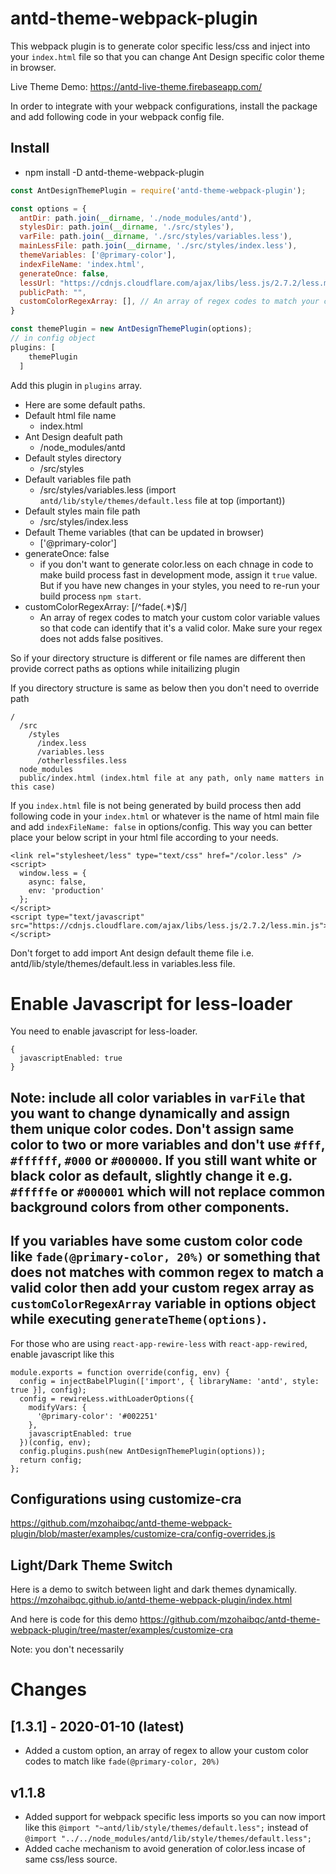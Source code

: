 # antd-theme-webpack-plugin

This webpack plugin is to  generate color specific less/css and inject into your `index.html` file so 
that you can change Ant Design specific color theme in browser.

Live Theme Demo: https://antd-live-theme.firebaseapp.com/

In order to integrate with your webpack configurations, install the package and add following code in your webpack config file.

## Install
  - npm install -D antd-theme-webpack-plugin

```js
const AntDesignThemePlugin = require('antd-theme-webpack-plugin');

const options = {
  antDir: path.join(__dirname, './node_modules/antd'),
  stylesDir: path.join(__dirname, './src/styles'),
  varFile: path.join(__dirname, './src/styles/variables.less'),
  mainLessFile: path.join(__dirname, './src/styles/index.less'),
  themeVariables: ['@primary-color'],
  indexFileName: 'index.html',
  generateOnce: false,
  lessUrl: "https://cdnjs.cloudflare.com/ajax/libs/less.js/2.7.2/less.min.js",
  publicPath: "",
  customColorRegexArray: [], // An array of regex codes to match your custom color variable values so that code can identify that it's a valid color. Make sure your regex does not adds false positives.
}

const themePlugin = new AntDesignThemePlugin(options);
// in config object
plugins: [
    themePlugin
  ]
```
Add this plugin in `plugins` array.

- Here are some default paths.
- Default html file name
  - index.html
- Ant Design deafult path
  - /node_modules/antd
- Default styles directory
  - /src/styles
- Default variables file path
  - /src/styles/variables.less (import `antd/lib/style/themes/default.less` file at top (important))
- Default styles main file path
  - /src/styles/index.less
- Default Theme variables (that can be updated in browser)
  - ['@primary-color']
- generateOnce: false
  - if you don't want to generate color.less on each chnage in code to make build process fast in development mode, assign it `true` value. But if you have new changes in your styles, you need to re-run your build process `npm start`.
- customColorRegexArray: [/^fade\(.*\)$/]
  - An array of regex codes to match your custom color variable values so that code can identify that it's a valid color. Make sure your regex does not adds false positives.

So if your directory structure is different or file names are different then provide correct paths as options 
while initailizing plugin

If you directory structure is same as below then you don't need to override path
```
/
  /src
    /styles
      /index.less
      /variables.less
      /otherlessfiles.less
  node_modules
  public/index.html (index.html file at any path, only name matters in this case)
```

If you `index.html` file is not being generated by build process then add following code in your `index.html` or whatever is the name of html main file and add `indexFileName: false` in options/config. This way you can better place your below script in your html file according to your needs.

```
<link rel="stylesheet/less" type="text/css" href="/color.less" />
<script>
  window.less = {
    async: false,
    env: 'production'
  };
</script>
<script type="text/javascript" src="https://cdnjs.cloudflare.com/ajax/libs/less.js/2.7.2/less.min.js"></script>
```
Don't forget to add import Ant design default theme file i.e. antd/lib/style/themes/default.less in variables.less file.

# Enable Javascript for less-loader

You need to enable javascript for less-loader.

```
{
  javascriptEnabled: true
}

```

## Note: include all color variables in `varFile` that you want to change dynamically and assign them unique color codes. Don't assign same color to two or more variables and don't use `#fff`, `#ffffff`, `#000` or `#000000`. If you still want white or black color as default, slightly change it e.g. `#fffffe` or `#000001` which will not replace common background colors from other components. 

## If you variables have some custom color code like `fade(@primary-color, 20%)` or something that does not matches with common regex to match a valid color then add your custom regex array as `customColorRegexArray` variable in options object while executing `generateTheme(options)`.

For those who are using `react-app-rewire-less` with `react-app-rewired`, enable javascript like this

```
module.exports = function override(config, env) {
  config = injectBabelPlugin(['import', { libraryName: 'antd', style: true }], config);
  config = rewireLess.withLoaderOptions({
    modifyVars: {
      '@primary-color': '#002251'
    },
    javascriptEnabled: true
  })(config, env);
  config.plugins.push(new AntDesignThemePlugin(options));
  return config;
};
```

## Configurations using customize-cra
https://github.com/mzohaibqc/antd-theme-webpack-plugin/blob/master/examples/customize-cra/config-overrides.js

## Light/Dark Theme Switch
Here is a demo to switch between light and dark themes dynamically.
https://mzohaibqc.github.io/antd-theme-webpack-plugin/index.html

And here is code for this demo
https://github.com/mzohaibqc/antd-theme-webpack-plugin/tree/master/examples/customize-cra

Note: you don't necessarily

# Changes

## [1.3.1] - 2020-01-10 (latest)
- Added a custom option, an array of regex to allow your custom color codes to match like `fade(@primary-color, 20%)`

## v1.1.8
- Added support for webpack specific less imports so you can now import like this `@import "~antd/lib/style/themes/default.less";` instead of `@import "../../node_modules/antd/lib/style/themes/default.less";`
- Added cache mechanism to avoid generation of color.less incase of same css/less source.

